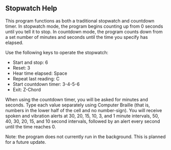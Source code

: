 ## Stopwatch Help

This program functions as both a traditional stopwatch and countdown timer.
In stopwatch mode, the program begins counting up from 0 seconds until you tell it to stop.
In countdown mode, the program counts down from a set number of minutes and seconds until the time you specify has elapsed.

Use the following keys to operate the stopwatch:
  * Start and stop: 6
  * Reset: 3
  * Hear time elapsed: Space
  * Repeat last reading: C
  * Start countdown timer: 3-4-5-6
  * Exit: Z-Chord

When using the countdown timer, you will be asked for minutes and seconds.
Type each value separately using Computer Braille (that is, numbers in the lower half of the cell and no number-sign).
You will receive spoken and vibration alerts at 30, 20, 15, 10, 3, and 1 minute intervals,
50, 40, 30, 20, 15, and 10 second intervals,
followed by an alert every second until the time reaches 0.

Note: the program does not currently run in the background. This is planned for a future update.

